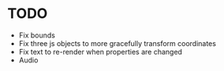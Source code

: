 # TODO

* Fix bounds
* Fix three js objects to more gracefully transform coordinates
* Fix text to re-render when properties are changed
* Audio
